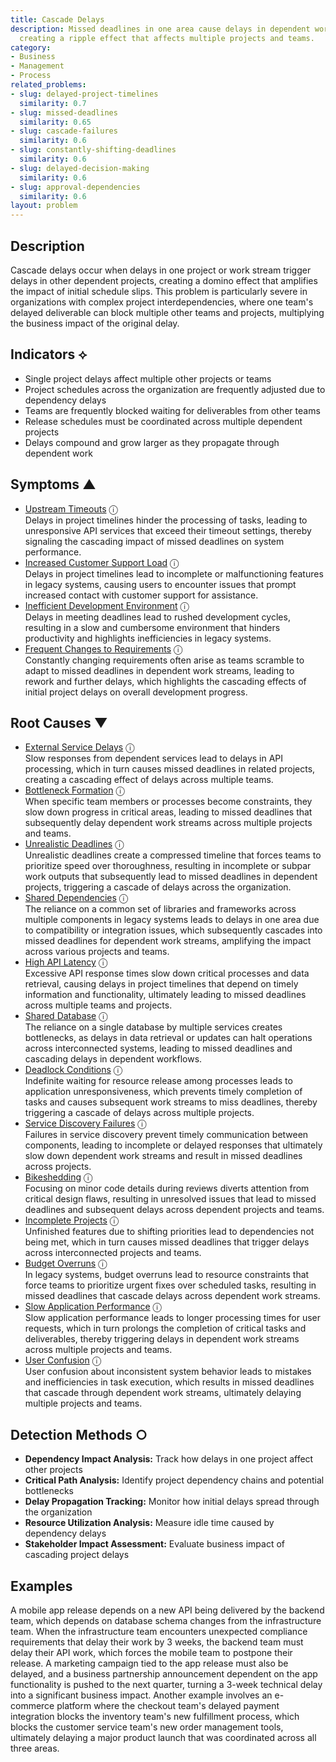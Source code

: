 ```yaml
---
title: Cascade Delays
description: Missed deadlines in one area cause delays in dependent work streams,
  creating a ripple effect that affects multiple projects and teams.
category:
- Business
- Management
- Process
related_problems:
- slug: delayed-project-timelines
  similarity: 0.7
- slug: missed-deadlines
  similarity: 0.65
- slug: cascade-failures
  similarity: 0.6
- slug: constantly-shifting-deadlines
  similarity: 0.6
- slug: delayed-decision-making
  similarity: 0.6
- slug: approval-dependencies
  similarity: 0.6
layout: problem
---
```


## Description

Cascade delays occur when delays in one project or work stream trigger delays in other dependent projects, creating a domino effect that amplifies the impact of initial schedule slips. This problem is particularly severe in organizations with complex project interdependencies, where one team's delayed deliverable can block multiple other teams and projects, multiplying the business impact of the original delay.

## Indicators ⟡

- Single project delays affect multiple other projects or teams
- Project schedules across the organization are frequently adjusted due to dependency delays
- Teams are frequently blocked waiting for deliverables from other teams
- Release schedules must be coordinated across multiple dependent projects
- Delays compound and grow larger as they propagate through dependent work

## Symptoms ▲
- [Upstream Timeouts](upstream-timeouts.md) <span class="info-tooltip" title="Confidence: 0.366, Strength: 0.564">ⓘ</span>
<br/>  Delays in project timelines hinder the processing of tasks, leading to unresponsive API services that exceed their timeout settings, thereby signaling the cascading impact of missed deadlines on system performance.
- [Increased Customer Support Load](increased-customer-support-load.md) <span class="info-tooltip" title="Confidence: 0.324, Strength: 0.575">ⓘ</span>
<br/>  Delays in project timelines lead to incomplete or malfunctioning features in legacy systems, causing users to encounter issues that prompt increased contact with customer support for assistance.
- [Inefficient Development Environment](inefficient-development-environment.md) <span class="info-tooltip" title="Confidence: 0.307, Strength: 0.594">ⓘ</span>
<br/>  Delays in meeting deadlines lead to rushed development cycles, resulting in a slow and cumbersome environment that hinders productivity and highlights inefficiencies in legacy systems.
- [Frequent Changes to Requirements](frequent-changes-to-requirements.md) <span class="info-tooltip" title="Confidence: 0.302, Strength: 0.521">ⓘ</span>
<br/>  Constantly changing requirements often arise as teams scramble to adapt to missed deadlines in dependent work streams, leading to rework and further delays, which highlights the cascading effects of initial project delays on overall development progress.

## Root Causes ▼
- [External Service Delays](external-service-delays.md) <span class="info-tooltip" title="Confidence: 0.391, Strength: 0.944">ⓘ</span>
<br/>  Slow responses from dependent services lead to delays in API processing, which in turn causes missed deadlines in related projects, creating a cascading effect of delays across multiple teams.
- [Bottleneck Formation](bottleneck-formation.md) <span class="info-tooltip" title="Confidence: 0.374, Strength: 0.904">ⓘ</span>
<br/>  When specific team members or processes become constraints, they slow down progress in critical areas, leading to missed deadlines that subsequently delay dependent work streams across multiple projects and teams.
- [Unrealistic Deadlines](unrealistic-deadlines.md) <span class="info-tooltip" title="Confidence: 0.359, Strength: 0.915">ⓘ</span>
<br/>  Unrealistic deadlines create a compressed timeline that forces teams to prioritize speed over thoroughness, resulting in incomplete or subpar work outputs that subsequently lead to missed deadlines in dependent projects, triggering a cascade of delays across the organization.
- [Shared Dependencies](shared-dependencies.md) <span class="info-tooltip" title="Confidence: 0.356, Strength: 0.920">ⓘ</span>
<br/>  The reliance on a common set of libraries and frameworks across multiple components in legacy systems leads to delays in one area due to compatibility or integration issues, which subsequently cascades into missed deadlines for dependent work streams, amplifying the impact across various projects and teams.
- [High API Latency](high-api-latency.md) <span class="info-tooltip" title="Confidence: 0.345, Strength: 0.937">ⓘ</span>
<br/>  Excessive API response times slow down critical processes and data retrieval, causing delays in project timelines that depend on timely information and functionality, ultimately leading to missed deadlines across multiple teams and projects.
- [Shared Database](shared-database.md) <span class="info-tooltip" title="Confidence: 0.341, Strength: 0.932">ⓘ</span>
<br/>  The reliance on a single database by multiple services creates bottlenecks, as delays in data retrieval or updates can halt operations across interconnected systems, leading to missed deadlines and cascading delays in dependent workflows.
- [Deadlock Conditions](deadlock-conditions.md) <span class="info-tooltip" title="Confidence: 0.330, Strength: 0.850">ⓘ</span>
<br/>  Indefinite waiting for resource release among processes leads to application unresponsiveness, which prevents timely completion of tasks and causes subsequent work streams to miss deadlines, thereby triggering a cascade of delays across multiple projects.
- [Service Discovery Failures](service-discovery-failures.md) <span class="info-tooltip" title="Confidence: 0.325, Strength: 0.888">ⓘ</span>
<br/>  Failures in service discovery prevent timely communication between components, leading to incomplete or delayed responses that ultimately slow down dependent work streams and result in missed deadlines across projects.
- [Bikeshedding](bikeshedding.md) <span class="info-tooltip" title="Confidence: 0.324, Strength: 0.861">ⓘ</span>
<br/>  Focusing on minor code details during reviews diverts attention from critical design flaws, resulting in unresolved issues that lead to missed deadlines and subsequent delays across dependent projects and teams.
- [Incomplete Projects](incomplete-projects.md) <span class="info-tooltip" title="Confidence: 0.312, Strength: 0.884">ⓘ</span>
<br/>  Unfinished features due to shifting priorities lead to dependencies not being met, which in turn causes missed deadlines that trigger delays across interconnected projects and teams.
- [Budget Overruns](budget-overruns.md) <span class="info-tooltip" title="Confidence: 0.307, Strength: 0.934">ⓘ</span>
<br/>  In legacy systems, budget overruns lead to resource constraints that force teams to prioritize urgent fixes over scheduled tasks, resulting in missed deadlines that cascade delays across dependent work streams.
- [Slow Application Performance](slow-application-performance.md) <span class="info-tooltip" title="Confidence: 0.305, Strength: 0.826">ⓘ</span>
<br/>  Slow application performance leads to longer processing times for user requests, which in turn prolongs the completion of critical tasks and deliverables, thereby triggering delays in dependent work streams across multiple projects and teams.
- [User Confusion](user-confusion.md) <span class="info-tooltip" title="Confidence: 0.301, Strength: 0.885">ⓘ</span>
<br/>  User confusion about inconsistent system behavior leads to mistakes and inefficiencies in task execution, which results in missed deadlines that cascade through dependent work streams, ultimately delaying multiple projects and teams.

## Detection Methods ○

- **Dependency Impact Analysis:** Track how delays in one project affect other projects
- **Critical Path Analysis:** Identify project dependency chains and potential bottlenecks
- **Delay Propagation Tracking:** Monitor how initial delays spread through the organization
- **Resource Utilization Analysis:** Measure idle time caused by dependency delays
- **Stakeholder Impact Assessment:** Evaluate business impact of cascading project delays

## Examples

A mobile app release depends on a new API being delivered by the backend team, which depends on database schema changes from the infrastructure team. When the infrastructure team encounters unexpected compliance requirements that delay their work by 3 weeks, the backend team must delay their API work, which forces the mobile team to postpone their release. A marketing campaign tied to the app release must also be delayed, and a business partnership announcement dependent on the app functionality is pushed to the next quarter, turning a 3-week technical delay into a significant business impact. Another example involves an e-commerce platform where the checkout team's delayed payment integration blocks the inventory team's new fulfillment process, which blocks the customer service team's new order management tools, ultimately delaying a major product launch that was coordinated across all three areas.
